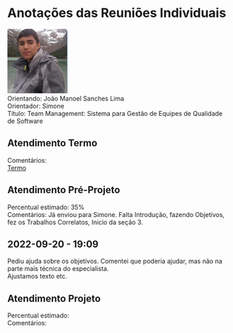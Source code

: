 # Anotações das Reuniões Individuais  

![foto](foto.png "foto")  
Orientando: João Manoel Sanches Lima  
Orientador: Simone  
Título: Team Management: Sistema para Gestão de Equipes de Qualidade de Software  

## Atendimento Termo  

Comentários:  
[Termo](Termo.pdf "Termo")  

## Atendimento Pré-Projeto  

Percentual estimado: 35%  
Comentários: Já enviou para Simone. Falta Introdução, fazendo Objetivos, fez os Trabalhos Correlatos, Inicio da seção 3.  

## 2022-09-20 - 19:09

Pediu ajuda sobre os objetivos. Comentei que poderia ajudar, mas não na parte mais técnica do especialista.  
Ajustamos texto etc.  

## Atendimento Projeto  

Percentual estimado:  
Comentários:  
